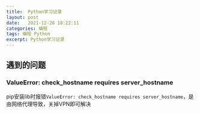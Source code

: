 ```yaml
---
title:  Python学习记录  
layout: post  
date:   2021-12-28 18:22:11  
categories: 编程     
tags: 编程 Python   
excerpt: Python学习记录
---
```


## 遇到的问题

### ValueError: check_hostname requires server_hostname

pip安装lib时报错`ValueError: check_hostname requires server_hostname`，是由网络代理导致，关掉VPN即可解决

